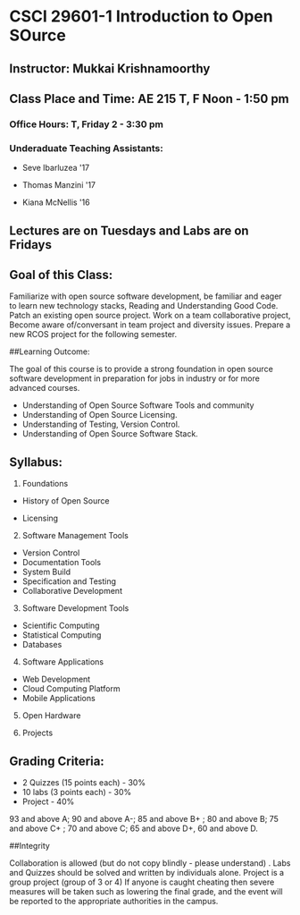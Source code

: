 # CSCI 29601-1 Introduction to Open SOurce
## Instructor: Mukkai Krishnamoorthy
## Class Place and Time:  AE 215 T, F  Noon - 1:50 pm
### Office Hours: T, Friday 2 - 3:30 pm


### Underaduate Teaching Assistants:

- Seve Ibarluzea '17

- Thomas Manzini '17

- Kiana McNellis '16

##  Lectures are on Tuesdays and Labs are on Fridays

## Goal of this Class:
Familiarize with open source software development, be familiar and eager to learn new technology stacks,
Reading and Understanding Good Code.
Patch an existing open source project. Work on a team collaborative project, Become aware of/conversant 
in team project and diversity issues. Prepare a new RCOS project for the following semester.


##Learning Outcome:


The goal of this course is to provide a strong foundation in open source software development
in preparation for jobs in industry or for more advanced courses.

- Understanding of Open Source Software Tools and community
- Understanding of Open Source Licensing.
- Understanding of Testing, Version Control.
- Understanding of Open Source Software Stack.

## Syllabus:

1. Foundations
  -  History of Open Source

   - Licensing

2. Software Management Tools
  
  - Version Control
  - Documentation Tools
  - System Build
  - Specification and Testing
  - Collaborative Development

3. Software Development  Tools
  - Scientific Computing
  - Statistical Computing
  - Databases

4. Software Applications
  - Web Development
  - Cloud Computing Platform
  - Mobile Applications
 
5. Open Hardware

6.  Projects

## Grading Criteria:
- 2 Quizzes (15 points each) - 30%
- 10 labs (3 points each) - 30%
- Project - 40%

93 and above A; 90 and above A-; 85 and above B+ ; 80 and above B; 75 and above C+ ; 70 and above C; 65 and above D+,
60 and above D.

##Integrity

Collaboration is allowed (but do not copy blindly - please understand) . Labs and Quizzes should be solved and written by individuals alone. 
Project is a group project (group of 3 or 4)
If anyone is caught cheating then severe measures will be taken such as lowering the final grade, 
and the event will be reported to the appropriate authorities in the campus.


